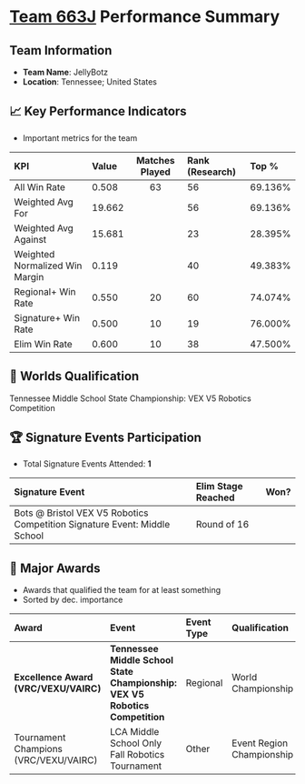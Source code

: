 # [Team 663J](https://https://www.robotevents.com/teams/V5RC/663J) Performance Summary

##  Team Information
- **Team Name**: JellyBotz
- **Location**: Tennessee; United States

## 📈 Key Performance Indicators
- Important metrics for the team

| KPI | Value | Matches Played | Rank (Research) | Top % |
|:---|:-----|:--------------:|:----|:-----|
| All Win Rate | 0.508 | 63 | 56 | 69.136% |
| Weighted Avg For | 19.662 |  | 56 | 69.136% |
| Weighted Avg Against | 15.681 |  | 23 | 28.395% |
| Weighted Normalized Win Margin | 0.119 |  | 40 | 49.383% |
| Regional+ Win Rate | 0.550 | 20 | 60 | 74.074% |
| Signature+ Win Rate | 0.500 | 10 | 19 | 76.000% |
| Elim Win Rate | 0.600 | 10 | 38 | 47.500% |


## 🎯 Worlds Qualification
Tennessee Middle School State Championship: VEX V5 Robotics Competition

## 🏆 Signature Events Participation
- Total Signature Events Attended: **1**

| Signature Event | Elim Stage Reached | Won? |
|:----------------|:-------------------|:----|
| Bots @ Bristol VEX V5 Robotics Competition Signature Event: Middle School | Round of 16 |  |


## 🥇 Major Awards
- Awards that qualified the team for at least something
- Sorted by dec. importance

| Award | Event | Event Type | Qualification |
|:------|:------|:-----------|:--------------|
| **Excellence Award (VRC/VEXU/VAIRC)** | **Tennessee Middle School State Championship: VEX V5 Robotics Competition** | Regional | World Championship |
| Tournament Champions (VRC/VEXU/VAIRC) | LCA Middle School Only Fall Robotics Tournament | Other | Event Region Championship |


